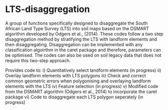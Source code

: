 # LTS-disaggregation
A group of functions specifically designed to disaggregate the South African Land Type Survey (LTS) into soil maps based on the DSMART algorithm developed by Odgers et al., (2014). These codes follow a two step disaggregation method by stratifying the LTS with landform elements and then disaggregating. Disaggregation can be implemented with any classification algoirthm in the caret package and therefore, parameters can be optimised. The codes can also be used on soil legacy data that does not require this two-step approach. 

Provides code to:
  i) Quantitatively select landform elements (in progress)
  ii) Overlay landform elements with LTS polygons
  iii) Check and correct common geometric errors when polygonising and overlaying landform elements with the LTS
  iv) Feature selection (in progress)
  v) Modified code from the DSMART algorithm (Odgers et al., 2014) to incorporate the caret package
  vi) Code to disaggregate each LTS polygon seperately (in progress)



